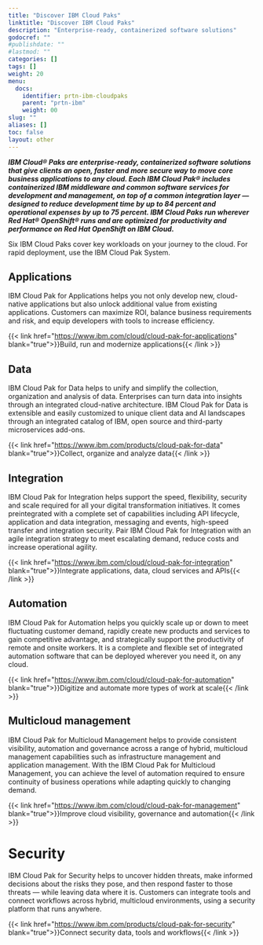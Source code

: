 ```yaml
---
title: "Discover IBM Cloud Paks"
linktitle: "Discover IBM Cloud Paks"
description: "Enterprise-ready, containerized software solutions"
godocref: ""
#publishdate: ""
#lastmod: ""
categories: []
tags: []
weight: 20
menu:
  docs:
    identifier: prtn-ibm-cloudpaks
    parent: "prtn-ibm"
    weight: 00
slug: ""
aliases: []
toc: false
layout: other
---
```


**_IBM Cloud® Paks are enterprise-ready, containerized software solutions that give clients an open, faster and more secure way to move core business applications to any cloud. Each IBM Cloud Pak® includes containerized IBM middleware and common software services for development and management, on top of a common integration layer — designed to reduce development time by up to 84 percent and operational expenses by up to 75 percent. IBM Cloud Paks run wherever Red Hat® OpenShift® runs and are optimized for productivity and performance on Red Hat OpenShift on IBM Cloud._**

Six IBM Cloud Paks cover key workloads on your journey to the cloud. For rapid deployment, use the IBM Cloud Pak System.

## Applications

IBM Cloud Pak for Applications helps you not only develop new, cloud-native applications but also unlock additional value from existing applications. Customers can maximize ROI, balance business requirements and risk, and equip developers with tools to increase efficiency.

{{< link href="https://www.ibm.com/cloud/cloud-pak-for-applications" blank="true">}}Build, run and modernize applications{{< /link >}}

## Data

IBM Cloud Pak for Data helps to unify and simplify the collection, organization and analysis of data. Enterprises can turn data into insights through an integrated cloud-native architecture. IBM Cloud Pak for Data is extensible and easily customized to unique client data and AI landscapes through an integrated catalog of IBM, open source and third-party microservices add-ons.

{{< link href="https://www.ibm.com/products/cloud-pak-for-data" blank="true">}}Collect, organize and analyze data{{< /link >}}

## Integration

IBM Cloud Pak for Integration helps support the speed, flexibility, security and scale required for all your digital transformation initiatives. It comes preintegrated with a complete set of capabilities including API lifecycle, application and data integration, messaging and events, high-speed transfer and integration security. Pair IBM Cloud Pak for Integration with an agile integration strategy to meet escalating demand, reduce costs and increase operational agility.

{{< link href="https://www.ibm.com/cloud/cloud-pak-for-integration" blank="true">}}Integrate applications, data, cloud services and APIs{{< /link >}}

## Automation

IBM Cloud Pak for Automation helps you quickly scale up or down to meet fluctuating customer demand, rapidly create new products and services to gain competitive advantage, and strategically support the productivity of remote and onsite workers. It is a complete and flexible set of integrated automation software that can be deployed wherever you need it, on any cloud.

{{< link href="https://www.ibm.com/cloud/cloud-pak-for-automation" blank="true">}}Digitize and automate more types of work at scale{{< /link >}}

## Multicloud management

IBM Cloud Pak for Multicloud Management helps to provide consistent visibility, automation and governance across a range of hybrid, multicloud management capabilities such as infrastructure management and application management. With the IBM Cloud Pak for Multicloud Management, you can achieve the level of automation required to ensure continuity of business operations while adapting quickly to changing demand.

{{< link href="https://www.ibm.com/cloud/cloud-pak-for-management" blank="true">}}Improve cloud visibility, governance and automation{{< /link >}}

# Security

IBM Cloud Pak for Security helps to uncover hidden threats, make informed decisions about the risks they pose, and then respond faster to those threats — while leaving data where it is. Customers can integrate tools and connect workflows across hybrid, multicloud environments, using a security platform that runs anywhere.

{{< link href="https://www.ibm.com/products/cloud-pak-for-security" blank="true">}}Connect security data, tools and workflows{{< /link >}}

